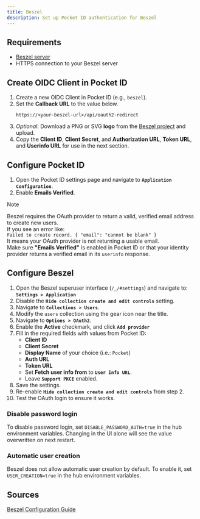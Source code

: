 ```yaml
---
title: Beszel
description: Set up Pocket ID authentication for Beszel
---
```


## Requirements

- [Beszel server](https://www.beszel.dev/guide/oauth)
- HTTPS connection to your Beszel server

## Create OIDC Client in Pocket ID

1. Create a new OIDC Client in Pocket ID (e.g., `beszel`).
2. Set the **Callback URL** to the value below.
   ```
   https://<your-beszel-url>/api/oauth2-redirect
   ```
3. _Optional:_ Download a PNG or SVG **logo** from the [Beszel project](https://github.com/henrygd/beszel) and upload.
4. Copy the **Client ID**, **Client Secret**, and **Authorization URL**, **Token URL**, and **Userinfo URL** for use in the next section.

## Configure Pocket ID

1. Open the Pocket ID settings page and navigate to **`Application Configuration`**.
2. Enable **Emails Verified**.

> [!NOTE]
> Beszel requires the OAuth provider to return a valid, verified email address to create new users.  
> If you see an error like:  
> `Failed to create record. { "email": "cannot be blank" }`  
> It means your OAuth provider is not returning a usable email.  
> Make sure **"Emails Verified"** is enabled in Pocket ID or that your identity provider returns a verified email in its `userinfo` response.

## Configure Beszel

1. Open the Beszel superuser interface (`/_/#settings`) and navigate to: **`Settings > Application`**
2. Disable the **`Hide collection create and edit controls`** setting.
3. Navigate to **`Collections > Users`**.
4. Modify the `users` collection using the gear icon near the title.
5. Navigate to **`Options > OAuth2`**.
6. Enable the **Active** checkmark, and click **`Add provider`**
7. Fill in the required fields with values from Pocket ID:
   - **Client ID**
   - **Client Secret**
   - **Display Name** of your choice (i.e.: `Pocket`)
   - **Auth URL**
   - **Token URL**
   - Set **Fetch user info from** to **`User info URL`**.
   - Leave **`Support PKCE`** enabled.
8. Save the settings.
9. Re-enable **`Hide collection create and edit controls`** from step 2.
10. Test the OAuth login to ensure it works.

### Disable password login

To disable password login, set `DISABLE_PASSWORD_AUTH=true` in the hub environment variables. Changing in the UI alone will see the value overwritten on next restart.

### Automatic user creation

Beszel does not allow automatic user creation by default. To enable it, set `USER_CREATION=true` in the hub environment variables.

## Sources

[Beszel Configuration Guide](https://www.beszel.dev/guide/oauth)
